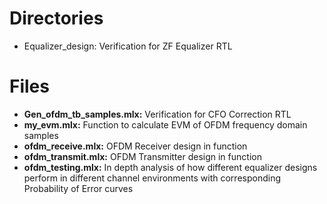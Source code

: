 # Directories
* Equalizer_design: Verification for ZF Equalizer RTL

# Files
* **Gen_ofdm_tb_samples.mlx:** Verification for CFO Correction RTL
* **my_evm.mlx:** Function to calculate EVM of OFDM frequency domain samples
* **ofdm_receive.mlx:** OFDM Receiver design in function
* **ofdm_transmit.mlx:** OFDM Transmitter design in function
* **ofdm_testing.mlx:** In depth analysis of how different equalizer designs perform in different channel environments with corresponding Probability of Error curves

